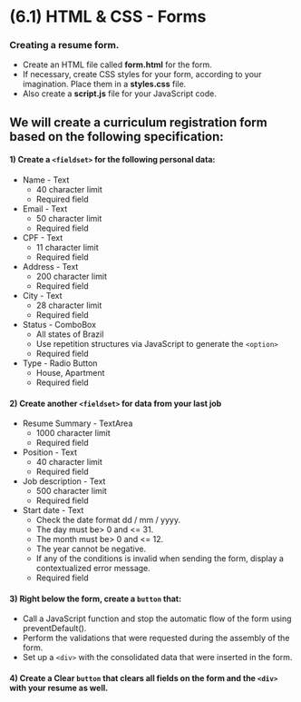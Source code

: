 # (6.1) HTML & CSS - Forms

### Creating a resume form.
- Create an HTML file called **form.html** for the form.
- If necessary, create CSS styles for your form, according to your imagination. Place them in a **styles.css** file.
- Also create a **script.js** file for your JavaScript code.

## We will create a curriculum registration form based on the following specification:
#### 1) Create a `<fieldset>` for the following personal data:
- Name - Text
    - 40 character limit
    - Required field
- Email - Text
    - 50 character limit
    - Required field
- CPF - Text
    - 11 character limit
    - Required field
- Address - Text
    - 200 character limit
    - Required field
- City - Text
    - 28 character limit
    - Required field
- Status - ComboBox
    - All states of Brazil
    - Use repetition structures via JavaScript to generate the `<option>`
    - Required field
- Type - Radio Button
    - House, Apartment
    - Required field

#### 2) Create another `<fieldset>` for data from your last job
- Resume Summary - TextArea
    - 1000 character limit
    - Required field
- Position - Text
    - 40 character limit
    - Required field
- Job description - Text
    - 500 character limit
    - Required field
- Start date - Text
    - Check the date format dd / mm / yyyy.
    - The day must be> 0 and <= 31.
    - The month must be> 0 and <= 12.
    - The year cannot be negative.
    - If any of the conditions is invalid when sending the form, display a contextualized error message.
    - Required field

#### 3) Right below the form, create a `button` that:
- Call a JavaScript function and stop the automatic flow of the form using preventDefault().
- Perform the validations that were requested during the assembly of the form.
- Set up a `<div>` with the consolidated data that were inserted in the form.

#### 4) Create a Clear `button` that clears all fields on the form and the `<div>` with your resume as well.
